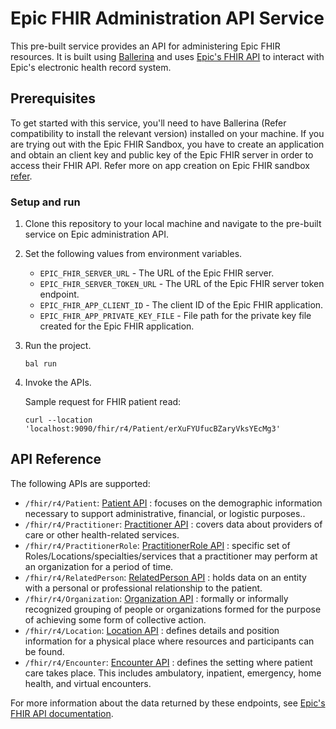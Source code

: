 # Epic FHIR Administration API Service

This pre-built service provides an API for administering Epic FHIR resources. It is built using [Ballerina](https://ballerina.io/) and uses [Epic's FHIR API](https://fhir.epic.com/Documentation) to interact with Epic's electronic health record system.

## Prerequisites

To get started with this service, you'll need to have Ballerina (Refer compatibility to install the relevant version) installed on your machine. If you are trying out with the Epic FHIR Sandbox, you have to create an application and obtain an client key and public key of the Epic FHIR server in order to access their FHIR API. Refer more on app creation on Epic FHIR sandbox [refer](https://fhir.epic.com/Documentation?docId=oauth2&section=BackendOAuth2Guide).

### Setup and run

1. Clone this repository to your local machine and navigate to the pre-built service on Epic administration API.

2. Set the following values from environment variables.
    - `EPIC_FHIR_SERVER_URL` - The URL of the Epic FHIR server.
    - `EPIC_FHIR_SERVER_TOKEN_URL` - The URL of the Epic FHIR server token endpoint.
    - `EPIC_FHIR_APP_CLIENT_ID` - The client ID of the Epic FHIR application.
    - `EPIC_FHIR_APP_PRIVATE_KEY_FILE` - File path for the private key file created for the Epic FHIR application.

3. Run the project.

    ```ballerina
    bal run
    ```

4. Invoke the APIs.

    Sample request for FHIR patient read:

    ```
    curl --location 'localhost:9090/fhir/r4/Patient/erXuFYUfucBZaryVksYEcMg3'
    ```

## API Reference

The following APIs are supported:

- `/fhir/r4/Patient`: [Patient API](http://hl7.org/fhir/us/core/STU6.1/StructureDefinition-us-core-patient.html) : focuses on the demographic information necessary to support administrative, financial, or logistic purposes..
- `/fhir/r4/Practitioner`: [Practitioner API](http://hl7.org/fhir/us/core/STU6.1/StructureDefinition-us-core-practitioner.html) : covers data about providers of care or other health-related services.
- `/fhir/r4/PractitionerRole`: [PractitionerRole API](http://hl7.org/fhir/us/core/STU6.1/StructureDefinition-us-core-practitionerrole.html) : specific set of Roles/Locations/specialties/services that a practitioner may perform at an organization for a period of time.
- `/fhir/r4/RelatedPerson`: [RelatedPerson API](http://hl7.org/fhir/us/core/STU6.1/StructureDefinition-us-core-relatedperson.html) : holds data on an entity with a personal or professional relationship to the patient.
- `/fhir/r4/Organization`: [Organization API](http://hl7.org/fhir/us/core/STU6.1/StructureDefinition-us-core-organization.html) : formally or informally recognized grouping of people or organizations formed for the purpose of achieving some form of collective action.
- `/fhir/r4/Location`: [Location API](http://hl7.org/fhir/us/core/STU6.1/StructureDefinition-us-core-location.html) : defines details and position information for a physical place where resources and participants can be found.
- `/fhir/r4/Encounter`: [Encounter API](http://hl7.org/fhir/us/core/STU6.1/StructureDefinition-us-core-encounter.html) :  defines the setting where patient care takes place. This includes ambulatory, inpatient, emergency, home health, and virtual encounters.

For more information about the data returned by these endpoints, see [Epic's FHIR API documentation](https://fhir.epic.com/Documentation).
